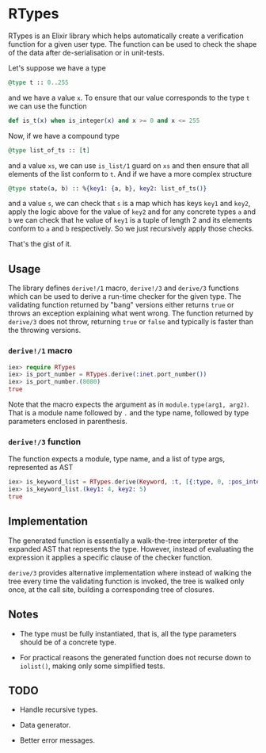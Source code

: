 # RTypes

RTypes is an Elixir library which helps automatically create a verification function for
a given user type. The function can be used to check the shape of the data after
de-serialisation or in unit-tests.

Let's suppose we have a type

```elixir
@type t :: 0..255
```

and we have a value `x`. To ensure that our value corresponds to the type `t` we
can use the function

```elixir
def is_t(x) when is_integer(x) and x >= 0 and x <= 255
```

Now, if we have a compound type

```elixir
@type list_of_ts :: [t]
```

and a value `xs`, we can use `is_list/1` guard on `xs` and then ensure that all
elements of the list conform to `t`. And if we have a more complex structure

```elixir
@type state(a, b) :: %{key1: {a, b}, key2: list_of_ts()}
```

and a value `s`, we can check that `s` is a map which has keys `key1` and
`key2`, apply the logic above for the value of `key2` and for any concrete types
`a` and `b` we can check that he value of `key1` is a tuple of length 2 and its
elements conform to `a` and `b` respectively. So we just recursively apply those
checks.

That's the gist of it.

## Usage

The library defines `derive!/1` macro, `derive!/3` and `derive/3` functions
which can be used to derive a run-time checker for the given type. The
validating function returned by "bang" versions either returns `true` or throws
an exception explaining what went wrong. The function returned by `derive/3`
does not throw, returning `true` or `false` and typically is faster than the
throwing versions.

### `derive!/1` macro

  ```elixir
  iex> require RTypes
  iex> is_port_number = RTypes.derive(:inet.port_number())
  iex> is_port_number.(8080)
  true
  ```

Note that the macro expects the argument as in `module.type(arg1, arg2)`. That
is a module name followed by `.` and the type name, followed by type parameters
enclosed in parenthesis.

### `derive!/3` function

The function expects a module, type name, and a list of type args, represented as AST

  ```elixir
  iex> is_keyword_list = RTypes.derive(Keyword, :t, [{:type, 0, :pos_integer, []}])
  iex> is_keyword_list.(key1: 4, key2: 5)
  true
  ```

## Implementation

The generated function is essentially a walk-the-tree interpreter of the
expanded AST that represents the type. However, instead of evaluating the
expression it applies a specific clause of the checker function.

`derive/3` provides alternative implementation where instead of walking the tree
every time the validating function is invoked, the tree is walked only once, at
the call site, building a corresponding tree of closures.

## Notes

 - The type must be fully instantiated, that is, all the type parameters should
   be of a concrete type.

 - For practical reasons the generated function does not recurse down to
   `iolist()`, making only some simplified tests.

## TODO

 - Handle recursive types.

 - Data generator.

 - Better error messages.
